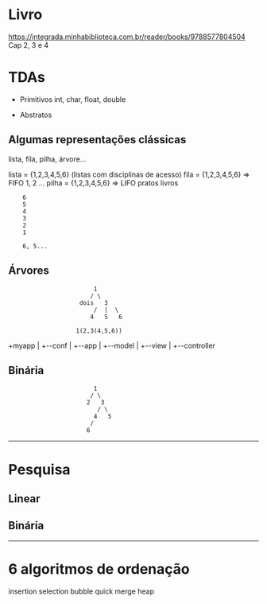 # Livro
https://integrada.minhabiblioteca.com.br/reader/books/9788577804504
Cap 2, 3 e 4

# TDAs

- Primitivos
int, char, float, double

- Abstratos

## Algumas representações clássicas
lista, fila, pilha, árvore...

lista = {1,2,3,4,5,6}
    (listas com disciplinas de acesso)
    fila =  {1,2,3,4,5,6} => FIFO
        1, 2 ...
    pilha = {1,2,3,4,5,6} => LIFO
        pratos
        livros
        
        6
        5
        4
        3
        2
        1

        6, 5...


## Árvores


                            1
                           / \
                        dois   3
                            /  |  \
                           4   5   6

                       1(2,3(4,5,6))

+myapp
|
+--conf
|
+--app
   | 
   +--model
   | 
   +--view
   | 
   +--controller                         


## Binária

                            1
                           / \
                          2   3
                             / \
                            4   5
                           /
                          6 


---

# Pesquisa

## Linear


## Binária

---

# 6 algoritmos de ordenação

insertion
selection
bubble
quick
merge
heap